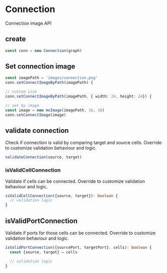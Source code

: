 # Connection

Connection image API

## create

```ts
const conn = new Connection(graph)
```

## Set connection image

```ts
const imagePath = 'images/connection.png'
conn.setConnectImageByPath(imagePath) {

// custom size
conn.setConnectImageByPath(imagePath, { width: 24, height: 24}) {

// set by image
const image = new mxImage(imagePath, 16, 16)
conn.setConnectImage(image)
```  

## validate connection

Check if connection is valid by comparing target and source cells.
Override to customize validation behaviour and logic.

```ts
validateConnection(source, target)
```

### isValidCellConnection

Validate if cells can be connected.
Override to customize validation behaviour and logic.

```ts
isValidCellConnection({source, target}): boolean {
  // validation logic  
}
```

## isValidPortConnection

Validate if ports for those cells can be connected.
Override to customize validation behaviour and logic.

```ts
isValidPortConnection({sourcePort, targetPort}, cells): boolean {
  const {source, target} = cells

  // validation logic
}
```